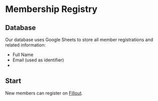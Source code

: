 # Membership Registry

## Database
Our database uses Google Sheets to store all member registrations and related information:
- Full Name
- Email (used as identifier)
- 


## Start
New members can register on [Fillout](https://www.mcrun.fillout.com/register).
